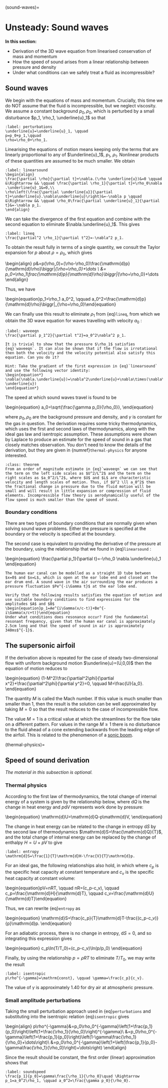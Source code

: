 (sound-waves)=
# Unsteady: Sound waves

**In this section:**

* Derivation of the 3D wave equation from linearised conservation of mass and momentum
* How the speed of sound arises from a linear relationship between pressure and density
* Under what conditions can we safely treat a fluid as incompressible?


## Sound waves

We begin with the equations of mass and momentum. Crucially, this time we do NOT assume that the fluid is incompressible, but we neglect viscosity. We assume a constant background $p_0, \rho_0$, which is perturbed by a small disturbance $p_1, \rho_1, \underline{u}_1$ so that

```{math}
:label: perturbations
\underline{u}=\underline{u}_1, \qquad
p=p_0+p_1,\qquad
\rho=\rho_0+\rho_1.
```

Linearising the equations of motion means keeping only the terms that are linearly proportional to any of $\underline{u}_1$, $p_1$, $\rho_1$. Nonlinear products of these quantities are assumed to be much smaller. We obtain

```{math}
:label: linearsound
\begin{align}
\frac{\partial \rho}{\partial t}+\nabla.(\rho \underline{u})&=0 \qquad &\Rightarrow && \qquad \frac{\partial \rho_1}{\partial t}+\rho_0\nabla .\underline{u}_1&=0,\\
\rho\left(\frac{\partial \underline{u}}{\partial t}+\underline{u}.\nabla\underline{u}\right)&=-\nabla p \qquad &\Rightarrow && \qquad \rho_0\frac{\partial \underline{u}_1}{\partial t}&=-\nabla p_1.
\end{align}
```

We can take the divergence of the first equation and combine with the second equation to eliminate $\nabla.\underline{u}_1$. This gives

```{math}
:label: lineq
\frac{\partial^2 \rho_1}{\partial t^2}=-\nabla^2 p_1.
```

To obtain the result fully in terms of a single quantity, we consult the Taylor expansion for $p$ about $\rho=\rho_0$, which gives

\begin{align}
p&=p(\rho_0)+(\rho-\rho_0)\frac{\mathrm{d}p}{\mathrm{d}\rho}\biggr|_{\rho=\rho_0}+\dots \\
&= p_0+\rho_1\frac{\mathrm{d}p}{\mathrm{d}\rho}\biggr|_{\rho=\rho_0}+\dots
\end{align}

Thus, we have

\begin{equation}p_1=\rho_1 a_0^2, \qquad a_0^2=\frac{\mathrm{d}p}{\mathrm{d}\rho}\biggr|_{\rho=\rho_0}\end{equation}

We can finally use this result to eliminate $\rho_1$ from {eq}`lineq`, from which we obtain the 3D wave equation for waves travelling with velocity $a_0$ :

```{math}
:label: waveeqn
\frac{\partial p_1^2}{\partial t^2}=a_0^2\nabla^2 p_1.
```

```{exercise}
It is trivial to show that the pressure $\rho_1$ satisfies {eq}`waveeqn`. It can also be shown that if the flow is irrotational then both the velocity and the velocity potential also satisfy this equation. Can you do it?

Hint: Take the gradient of the first expression in {eq}`linearsound` and use the following vector identity:
\begin{equation*}
\nabla(\nabla.\underline{u})=\nabla^2\underline{u}+\nabla\times(\nabla\times \underline{u})
\end{equation*}
```

The speed at which sound waves travel is found to be

\begin{equation}
a_0=\sqrt{\frac{\gamma p_0}{\rho_0}},
\end{equation}

where $p_0, \rho_0$ are the background pressure and density, and $\gamma$ is constant for the gas in question. The derivation requires some tricky thermodynamics, which uses the first and second laws of thermodynamics, along with the ideal gas law and isentropic assumption. These assumptions were shown by Laplace to produce an estimate for the speed of sound in a gas that closely matches observation. You don't need to know the details of the derivation, but they are given in {numref}`thermal-physics` for anyone interested.


```{admonition} Incompressibility assumption
:class: theorem
From an order of magnitude estimate in {eq}`waveeqn` we can see that the term on the left side scales as $U^2/L^2$ and the term on the right scales as $a_0^2/L^2$, where $U$ and $L$ are characteristic velocity and length scales of motion. Thus, if $U^2 \ll a_0^2$ then the fractional change in pressure due to the fluid motion will be small and will result in little expansion or compression of fluid elements. Incompressible flow theory is aerodynamically useful of the flow speed is much smaller than the speed of sound.
```

### Boundary conditions

There are two types of boundary conditions that are normally given when solving sound wave problems. Either the pressure is specified at the boundary or the velocity is specified at the boundary.

The second case is equivalent to providing the derivative of the pressure at the boundary, using the relationship that we found in {eq}`linearsound` :

\begin{equation}
\frac{\partial p_1}{\partial t}=-\rho_0 \nabla.\underline{u}_1
\end{equation}

```{exercise}
The human ear canal can be modelled as a straight 1D tube between $x=0$ and $x=L$, which is open at the ear lobe end and closed at the ear drum end. A sound wave in the air surrounding the ear produces a pressure fluctuation $Pe^{-i\Gamma t}$ at the ear lobe end.

Verify that the following results satisfies the equation of motion and use suitable boundary conditions to find expressions for the amplitudes $A$ and $B$
\begin{equation}p_1=Ae^{i\Gamma(x/c-t)}+Be^{-i\Gamma(x/c+t)}\end{equation}
Under what conditions does resonance occur? Find the fundamental resonant frequency, given that the human ear canal is approximately 2.5cm long and that the speed of sound in air is approximately 340ms$^{-1}$.

```

## The supersonic airfoil

If the derivation above is repeated for the case of steady two-dimensional flow with uniform background motion $\underline{u}=(U,0,0)$ then the equation of motion reduces to

\begin{equation}
(1-M^2)\frac{\partial^2\phi}{\partial x^2}+\frac{\partial^2\phi}{\partial y^2}=0, \qquad M=\frac{U}{a_0}.
\end{equation}

The quantity $M$ is called the Mach number. If this value is much smaller than smaller than 1, then the result is the solution can be well approximated by taking $M=0$ so that the result reduces to the case of incompressible flow.

The value $M=1$ is a critical value at which the streamlines for the flow take on a different pattern. For values in the range $M\geq 1$ there is no disturbance to the fluid ahead of a cone extending backwards from the leading edge of the airfoil. This is related to the phenomenon of a [sonic boom](https://www.youtube.com/watch?v=JO4_VHM69oI).


(thermal-physics)=
## Speed of sound derivation

*The material in this subsection is optional.*

### Thermal physics

According to the first law of thermodynamics, the total change of internal energy of a system is given by the relationship below, where $\mathrm{d}Q$ is the change in heat energy and $p\mathrm{d}V$ represents work done by pressure:

\begin{equation}
\mathrm{d}U=\mathrm{d}Q-p\mathrm{d}V,
\end{equation}

 The change in heat energy can be related to the change in entropy $\mathrm{d}S$ by the second law of thermodynamics $\mathrm{d}S=\frac{\mathrm{d}Q}{T}$, and the total change of internal energy can be replaced by the change of enthalpy $H=U+pV$ to give

```{math}
:label: entropy
\mathrm{d}S=\frac{1}{T}\mathrm{d}H-\frac{V}{T}\mathrm{d}p.
```

For an ideal gas, the following relationships also hold, in which where $c_p$ is the specific heat capacity at constant temperature and $c_v$ is the specific heat capacity at constant volume:

\begin{equation}pV=nRT, \qquad nR=(c_p-c_v), \qquad c_p=\frac{\mathrm{d}H}{\mathrm{d}T}, \qquad c_v=\frac{\mathrm{d}U}{\mathrm{d}T}\end{equation}

Thus, we can rewrite {eq}`entropy` as

\begin{equation}
\mathrm{d}S=\frac{c_p}{T}\mathrm{d}T-\frac{(c_p-c_v)}{p}\mathrm{d}p.
\end{equation}

For an adiabatic process, there is no change in entropy, $\mathrm{d}S=0$, and so integrating this expression gives

\begin{equation}
c_p\ln(T/T_0)=(c_p-c_v)\ln(p/p_0)
\end{equation}

Finally, by using the relationship $p=\rho R T$ to eliminate $T/T_0$, we may write the result

```{math}
:label: isentropic
p\rho^{-\gamma}=\mathrm{const}, \qquad \gamma=\frac{c_p}{c_v}.
```

The value of $\gamma$ is approximately 1.40 for dry air at atmospheric pressure.

### Small amplitude perturbations

Taking the small perturbation approach used in {eq}`perturbations` and substituting into the isentropic relation {eq}`isentropic` gives

\begin{align}
p\rho^{-\gamma}&=p_0\rho_0^{-\gamma}\left(1+\frac{p_1}{p_0}\right)\left(1+\frac{\rho_1}{\rho_0}\right)^{-\gamma}\\
&=p_0\rho_0^{-\gamma}\left(1+\frac{p_1}{p_0}\right)\left(1-\gamma\frac{\rho_1}{\rho_0}+\dots\right)\\
&=p_0\rho_0^{-\gamma}\left(1+\left(\frac{p_1}{p_0}-\gamma\frac{\rho_1}{\rho_0}\right)+\dots\right)
\end{align}

Since the result should be constant, the first order (linear) approximation shows that

```{math}
:label: soundspeed
\frac{p_1}{p_0}=\gamma\frac{\rho_1}{\rho_0}\quad \Rightarrow p_1=a_0^2\rho_1, \qquad a_0^2=\frac{\gamma p_0}{\rho_0}.
```
